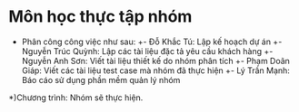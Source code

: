 # Môn học thực tập nhóm 
+ Phân công công việc như sau:
+- Đỗ Khắc Tú: Lập kế hoạch dự án
+- Nguyễn Trúc Quỳnh: Lập các tài liệu đặc tả yêu cầu khách hàng
+- Nguyễn Anh Sơn: Viết tài liệu thiết kế do nhóm phân tích
+- Phạm Doãn Giáp: Viết các tài liệu test case mà nhóm đã thực hiện
+- Lý Trần Mạnh: Báo cáo sử dụng phần mềm quản lý nhóm 

*)Chương trình: Nhóm sẽ thực hiện.

